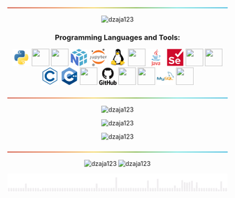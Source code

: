 <p align="center">
<img src="assets/rainbow.png" alt="dzaja123" />
</p>

<p align="center">
<img src="https://readme-typing-svg.herokuapp.com/?lines=Hi,%20I%20am%20Nikola,%20Software%20Engineer%20&font=Fira%20Code&center=true&width=700&height=46&color=0080ff&vCenter=true&size=24", alt="dzaja123">
</p>

<h3 align="center"> Programming Languages and Tools: </h3>

<p align="center"> 
<a> <img src="https://raw.githubusercontent.com/devicons/devicon/master/icons/python/python-original.svg" width="40" height="40"/> </a>
<a> <img src="https://www.vectorlogo.zone/logos/opencv/opencv-icon.svg" width="40" height="40"/> </a>  
<a> <img src="https://www.vectorlogo.zone/logos/pytorch/pytorch-icon.svg" width="40" height="40"/> </a> 
<a> <img src="https://github.com/devicons/devicon/blob/master/icons/numpy/numpy-original.svg" width="40" height="40"/> </a>  
<a> <img src="https://github.com/devicons/devicon/blob/master/icons/jupyter/jupyter-original-wordmark.svg" width="40" height="40"/> </a> 
<a> <img src="https://github.com/devicons/devicon/blob/master/icons/linux/linux-original.svg" width="40" height="40"/> </a> 
<a> <img src="https://www.vectorlogo.zone/logos/gnu_bash/gnu_bash-icon.svg" width="40" height="40"/> </a> 
<a> <img src="https://github.com/devicons/devicon/blob/master/icons/java/java-original-wordmark.svg" width="40" height="40"/> </a> 
<a> <img src="https://github.com/devicons/devicon/blob/master/icons/selenium/selenium-original.svg" width="40" height="40"/> </a>
<a> <img src="https://github.com/get-icon/geticon/blob/master/icons/maven.svg" width="40" height="40"/> </a>
<a> <img src="https://github.com/simple-icons/simple-icons/blob/master/icons/cypress.svg" width="40" height="40"/> </a>
<a> <img src="https://github.com/devicons/devicon/blob/master/icons/c/c-line.svg" width="40" height="40"/> </a> 
<a> <img src="https://raw.githubusercontent.com/devicons/devicon/master/icons/cplusplus/cplusplus-original.svg" width="40" height="40"/> </a> 
<a> <img src="https://www.vectorlogo.zone/logos/git-scm/git-scm-icon.svg" width="40" height="40"/> </a> 
<a> <img src="https://github.com/devicons/devicon/blob/master/icons/github/github-original-wordmark.svg" width="40" height="40"/> </a>
<a> <img src="https://cdn.worldvectorlogo.com/logos/arduino-1.svg" width="40" height="40"/> </a>
<a> <img src="https://www.vectorlogo.zone/logos/raspberrypi/raspberrypi-icon.svg" width="40" height="40"/> </a> 
<a> <img src="https://github.com/devicons/devicon/blob/master/icons/mysql/mysql-original-wordmark.svg" width="40" height="40"/> </a> 
<a> <img src="https://www.vectorlogo.zone/logos/firebase/firebase-icon.svg" width="40" height="40"/> </a> 
</p>

<p align="center">
<img src="assets/rainbow.png" alt="dzaja123" />
</p>

<p align="center">
 <img src="https://github-readme-stats.vercel.app/api?username=dzaja123&show_icons=true&theme=transparent" alt="dzaja123" /> 
</p>
   
<p align="center">
  <img src="https://github-readme-streak-stats.herokuapp.com/?user=dzaja123&show_icons=true&locale=en&theme=blue-green" alt="dzaja123" />
</p>

<p align="center">
  <img src="https://github-readme-stats.vercel.app/api/top-langs?username=dzaja123&layout=compact&show_icons=true&locale=en&hide=c&theme=blue-green" alt="dzaja123" />
</p>

<p align="center">
<img src="assets/rainbow.png" alt="dzaja123" />
</p>

<p align="center">
 <img src="https://visitor-badge.laobi.icu/badge?page_id=dzaja123" alt="dzaja123"> 
 <img src="https://img.shields.io/github/followers/dzaja123?label=Followers&style=social" alt="dzaja123">
</p>

<p align="center">
<img src="assets/bottom.gif" alt="dzaja123" />
</p>
